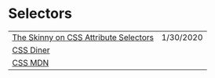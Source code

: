 # Selectors

|  |  |
| :--- | :--- |
| [The Skinny on CSS Attribute Selectors](https://css-tricks.com/attribute-selectors/) | 1/30/2020 |
| [CSS Diner](https://flukeout.github.io/) |  |
| [CSS MDN](https://developer.mozilla.org/en-US/docs/Web/CSS/Reference) |  |

